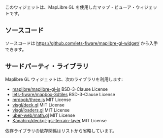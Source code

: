 このウィジェットは、MapLibre GL を使用したマップ・ビューア・ウィジェットです。

## ソースコード

ソースコードは https://github.com/lets-fiware/maplibre-gl-widget/ から入手できます。

## サードパーティ・ライブラリ

Maplibre GL ウィジェットは、次のライブラリを利用します:

- [maplibre/maplibre-gl-js](https://github.com/maplibre/maplibre-gl-js) BSD-3-Clause License
- [lets-fiware/mapbox-3dtiles](https://github.com/lets-fiware/mapbox-3dtiles) BSD-3-Clause License
- [mrdoob/three.js](https://github.com/mrdoob/three.js/) MIT License
- [visgl/deck.gl](https://github.com/visgl/deck.gl) MIT License
- [visgl/loaders.gl](https://github.com/visgl/loaders.gl) MIT License
- [uber-web/math.gl](https://github.com/uber-web/math.gl) MIT License
- [Kanahiro/deckgl-gsi-terrain-layer](https://github.com/Kanahiro/deckgl-gsi-terrain-layer) MIT License

依存ライブラリの依存関係はリストから省略しています。
